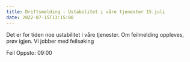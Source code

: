 ```yaml
---
title: Driftsmelding - Ustabilitet i våre tjenester 15.juli
date: 2022-07-15T13:15:00
---
```

Det er for tiden noe ustabilitet i våre tjenester. Om feilmelding oppleves, prøv igjen. Vi jobber med feilsøking

Feil Oppsto: 09:00 
